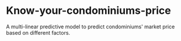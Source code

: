 # Know-your-condominiums-price
A multi-linear predictive model to predict condominiums' market price based on different factors.
